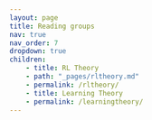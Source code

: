 ```yaml
---
layout: page
title: Reading groups
nav: true
nav_order: 7
dropdown: true
children:
    - title: RL Theory
    - path: "_pages/rltheory.md"
    - permalink: /rltheory/
    - title: Learning Theory
    - permalink: /learningtheory/
---
```


  